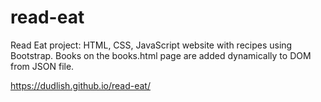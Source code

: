 # read-eat
Read Eat project: HTML, CSS, JavaScript website with recipes using Bootstrap. 
Books on the books.html page are added dynamically to DOM from JSON file. 

https://dudlish.github.io/read-eat/

 


